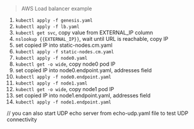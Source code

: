 > AWS Load balancer example

1) `kubectl apply -f genesis.yaml`
2) `kubectl apply -f lb.yaml`
3) `kubectl get svc`, copy value from EXTERNAL_IP column
4) `nslookup {{EXTERNAL_IP}}`, wait until URL is reachable, copy IP
5) set copied IP into static-nodes.cm.yaml
6) `kubectl apply -f static-nodes.cm.yaml`
7) `kubectl apply -f node0.yaml`
8) `kubectl get -o wide`, copy node0 pod IP
9) set copied IP into node0.endpoint.yaml, addresses field
10) `kubectl apply -f node0.endpoint.yaml`
11) `kubectl apply -f node1.yaml`
12) `kubectl get -o wide`, copy node1 pod IP
13) set copied IP into node1.endpoint.yaml, addresses field
14) `kubectl apply -f node1.endpoint.yaml`

// you can also start UDP echo server from echo-udp.yaml file to test UDP connectivity

